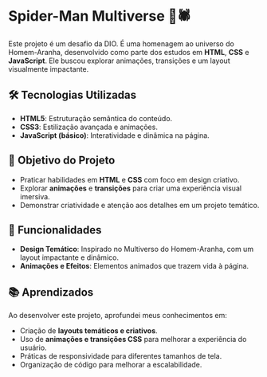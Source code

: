 # Spider-Man Multiverse 🌌🕷️

Este projeto é um desafio da DIO. É uma homenagem ao universo do Homem-Aranha, desenvolvido como parte dos estudos em **HTML**, **CSS** e **JavaScript**. 
Ele buscou explorar animações, transições e um layout visualmente impactante.

## 🛠️ Tecnologias Utilizadas

- **HTML5**: Estruturação semântica do conteúdo.
- **CSS3**: Estilização avançada e animações.
- **JavaScript (básico)**: Interatividade e dinâmica na página.

## 🎯 Objetivo do Projeto

- Praticar habilidades em **HTML** e **CSS** com foco em design criativo.
- Explorar **animações** e **transições** para criar uma experiência visual imersiva.
- Demonstrar criatividade e atenção aos detalhes em um projeto temático.

## 🌟 Funcionalidades

- **Design Temático**: Inspirado no Multiverso do Homem-Aranha, com um layout impactante e dinâmico.
- **Animações e Efeitos**: Elementos animados que trazem vida à página.

## 📚 Aprendizados

Ao desenvolver este projeto, aprofundei meus conhecimentos em:

- Criação de **layouts temáticos e criativos**.
- Uso de **animações e transições CSS** para melhorar a experiência do usuário.
- Práticas de responsividade para diferentes tamanhos de tela.
- Organização de código para melhorar a escalabilidade.

